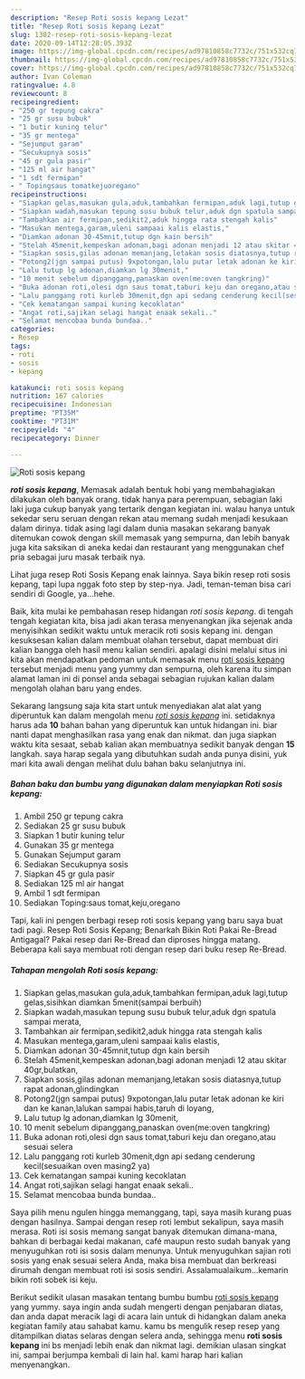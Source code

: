 ```yaml
---
description: "Resep Roti sosis kepang Lezat"
title: "Resep Roti sosis kepang Lezat"
slug: 1302-resep-roti-sosis-kepang-lezat
date: 2020-09-14T12:28:05.393Z
image: https://img-global.cpcdn.com/recipes/ad97810858c7732c/751x532cq70/roti-sosis-kepang-foto-resep-utama.jpg
thumbnail: https://img-global.cpcdn.com/recipes/ad97810858c7732c/751x532cq70/roti-sosis-kepang-foto-resep-utama.jpg
cover: https://img-global.cpcdn.com/recipes/ad97810858c7732c/751x532cq70/roti-sosis-kepang-foto-resep-utama.jpg
author: Ivan Coleman
ratingvalue: 4.8
reviewcount: 8
recipeingredient:
- "250 gr tepung cakra"
- "25 gr susu bubuk"
- "1 butir kuning telur"
- "35 gr mentega"
- "Sejumput garam"
- "Secukupnya sosis"
- "45 gr gula pasir"
- "125 ml air hangat"
- "1 sdt fermipan"
- " Topingsaus tomatkejuoregano"
recipeinstructions:
- "Siapkan gelas,masukan gula,aduk,tambahkan fermipan,aduk lagi,tutup gelas,sisihkan diamkan 5menit(sampai berbuih)"
- "Siapkan wadah,masukan tepung susu bubuk telur,aduk dgn spatula sampai merata,"
- "Tambahkan air fermipan,sedikit2,aduk hingga rata stengah kalis"
- "Masukan mentega,garam,uleni sampaai kalis elastis,"
- "Diamkan adonan 30-45mnit,tutup dgn kain bersih"
- "Stelah 45menit,kempeskan adonan,bagi adonan menjadi 12 atau skitar 40gr,bulatkan,"
- "Siapkan sosis,gilas adonan memanjang,letakan sosis diatasnya,tutup rapat adonan,glindingkan"
- "Potong2(jgn sampai putus) 9xpotongan,lalu putar letak adonan ke kiri dan ke kanan,lalukan sampai habis,taruh di loyang,"
- "Lalu tutup lg adonan,diamkan lg 30menit,"
- "10 menit sebelum dipanggang,panaskan oven(me:oven tangkring)"
- "Buka adonan roti,olesi dgn saus tomat,taburi keju dan oregano,atau sesuai selera"
- "Lalu panggang roti kurleb 30menit,dgn api sedang cenderung kecil(sesuaikan oven masing2 ya)"
- "Cek kematangan sampai kuning kecoklatan"
- "Angat roti,sajikan selagi hangat enaak sekali.."
- "Selamat mencobaa bunda bundaa.."
categories:
- Resep
tags:
- roti
- sosis
- kepang

katakunci: roti sosis kepang 
nutrition: 167 calories
recipecuisine: Indonesian
preptime: "PT35M"
cooktime: "PT31M"
recipeyield: "4"
recipecategory: Dinner

---
```



![Roti sosis kepang](https://img-global.cpcdn.com/recipes/ad97810858c7732c/751x532cq70/roti-sosis-kepang-foto-resep-utama.jpg)

<b><i>roti sosis kepang</i></b>, Memasak adalah bentuk hobi yang membahagiakan dilakukan oleh banyak orang. tidak hanya para perempuan, sebagian laki laki juga cukup banyak yang tertarik dengan kegiatan ini. walau hanya untuk sekedar seru seruan dengan rekan atau memang sudah menjadi kesukaan dalam dirinya. tidak asing lagi dalam dunia masakan sekarang banyak ditemukan cowok dengan skill memasak yang sempurna, dan lebih banyak juga kita saksikan di aneka kedai dan restaurant yang menggunakan chef pria sebagai juru masak terbaik nya.

Lihat juga resep Roti Sosis Kepang enak lainnya. Saya bikin resep roti sosis kepang, tapi lupa nggak foto step by step-nya. Jadi, teman-teman bisa cari sendiri di Google, ya…hehe.

Baik, kita mulai ke pembahasan resep hidangan <i>roti sosis kepang</i>. di tengah tengah kegiatan kita, bisa jadi akan terasa menyenangkan jika sejenak anda menyisihkan sedikit waktu untuk meracik roti sosis kepang ini. dengan kesuksesan kalian dalam membuat olahan tersebut, dapat membuat diri kalian bangga oleh hasil menu kalian sendiri. apalagi disini melalui situs ini kita akan mendapatkan pedoman untuk memasak menu <u>roti sosis kepang</u> tersebut menjadi menu yang yummy dan sempurna, oleh karena itu simpan alamat laman ini di ponsel anda sebagai sebagian rujukan kalian dalam mengolah olahan baru yang endes.


Sekarang langsung saja kita start untuk menyediakan alat alat yang diperuntuk kan dalam mengolah menu <u><i>roti sosis kepang</i></u> ini. setidaknya harus ada <b>10</b> bahan bahan yang diperuntuk kan untuk hidangan ini. biar nanti dapat menghasilkan rasa yang enak dan nikmat. dan juga siapkan waktu kita sesaat, sebab kalian akan membuatnya sedikit banyak dengan <b>15</b> langkah. saya harap segala yang dibutuhkan sudah anda punya disini, yuk mari kita awali dengan melihat dulu bahan baku selanjutnya ini.

<!--inarticleads1-->

##### Bahan baku dan bumbu yang digunakan dalam menyiapkan Roti sosis kepang:

1. Ambil 250 gr tepung cakra
1. Sediakan 25 gr susu bubuk
1. Siapkan 1 butir kuning telur
1. Gunakan 35 gr mentega
1. Gunakan Sejumput garam
1. Sediakan Secukupnya sosis
1. Siapkan 45 gr gula pasir
1. Sediakan 125 ml air hangat
1. Ambil 1 sdt fermipan
1. Sediakan  Toping:saus tomat,keju,oregano


Tapi, kali ini pengen berbagi resep roti sosis kepang yang baru saya buat tadi pagi. Resep Roti Sosis Kepang; Benarkah Bikin Roti Pakai Re-Bread Antigagal? Pakai resep dari Re-Bread dan diproses hingga matang. Beberapa kali saya membuat roti dengan resep dari buku resep Re-Bread. 

<!--inarticleads2-->

##### Tahapan mengolah Roti sosis kepang:

1. Siapkan gelas,masukan gula,aduk,tambahkan fermipan,aduk lagi,tutup gelas,sisihkan diamkan 5menit(sampai berbuih)
1. Siapkan wadah,masukan tepung susu bubuk telur,aduk dgn spatula sampai merata,
1. Tambahkan air fermipan,sedikit2,aduk hingga rata stengah kalis
1. Masukan mentega,garam,uleni sampaai kalis elastis,
1. Diamkan adonan 30-45mnit,tutup dgn kain bersih
1. Stelah 45menit,kempeskan adonan,bagi adonan menjadi 12 atau skitar 40gr,bulatkan,
1. Siapkan sosis,gilas adonan memanjang,letakan sosis diatasnya,tutup rapat adonan,glindingkan
1. Potong2(jgn sampai putus) 9xpotongan,lalu putar letak adonan ke kiri dan ke kanan,lalukan sampai habis,taruh di loyang,
1. Lalu tutup lg adonan,diamkan lg 30menit,
1. 10 menit sebelum dipanggang,panaskan oven(me:oven tangkring)
1. Buka adonan roti,olesi dgn saus tomat,taburi keju dan oregano,atau sesuai selera
1. Lalu panggang roti kurleb 30menit,dgn api sedang cenderung kecil(sesuaikan oven masing2 ya)
1. Cek kematangan sampai kuning kecoklatan
1. Angat roti,sajikan selagi hangat enaak sekali..
1. Selamat mencobaa bunda bundaa..


Saya pilih menu ngulen hingga memanggang, tapi, saya masih kurang puas dengan hasilnya. Sampai dengan resep roti lembut sekalipun, saya masih merasa. Roti isi sosis memang sangat banyak ditemukan dimana-mana, bahkan di berbagai kedai makanan, café maupun resto sudah banyak yang menyuguhkan roti isi sosis dalam menunya. Untuk menyuguhkan sajian roti sosis yang enak sesuai selera Anda, maka bisa membuat dan berkreasi dirumah dengan membuat roti isi sosis sendiri. Assalamualaikum…kemarin bikin roti sobek isi keju. 

Berikut sedikit ulasan masakan tentang bumbu bumbu <u>roti sosis kepang</u> yang yummy. saya ingin anda sudah mengerti dengan penjabaran diatas, dan anda dapat meracik lagi di acara lain untuk di hidangkan dalam aneka kegiatan family atau sahabat kamu. kamu bs mengulik resep resep yang ditampilkan diatas selaras dengan selera anda, sehingga menu <b>roti sosis kepang</b> ini bs menjadi lebih enak dan nikmat lagi. demikian ulasan singkat ini, sampai berjumpa kembali di lain hal. kami harap hari kalian menyenangkan.
